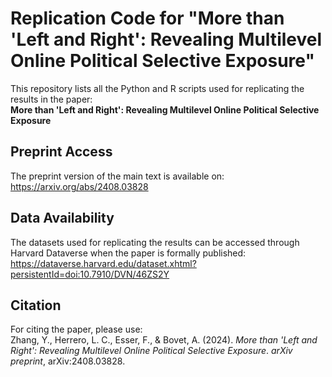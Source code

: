 # Replication Code for "More than 'Left and Right': Revealing Multilevel Online Political Selective Exposure"

This repository lists all the Python and R scripts used for replicating the results in the paper:  
**More than 'Left and Right': Revealing Multilevel Online Political Selective Exposure**

## Preprint Access
The preprint version of the main text is available on:  
https://arxiv.org/abs/2408.03828

## Data Availability
The datasets used for replicating the results can be accessed through Harvard Dataverse when the paper is formally published:  
https://dataverse.harvard.edu/dataset.xhtml?persistentId=doi:10.7910/DVN/46ZS2Y

## Citation
For citing the paper, please use:  
Zhang, Y., Herrero, L. C., Esser, F., & Bovet, A. (2024). *More than 'Left and Right': Revealing Multilevel Online Political Selective Exposure*. *arXiv preprint*, arXiv:2408.03828.

